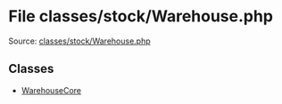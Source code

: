 File classes/stock/Warehouse.php
=========

Source: [classes/stock/Warehouse.php](https://github.com/PrestaShop/PrestaShop/blob/1.6.0.12/classes/stock/Warehouse.php)


Classes
-------

* [WarehouseCore](class.WarehouseCore.md)

